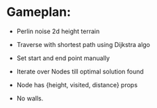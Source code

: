 
# Gameplan:

* Perlin noise 2d height terrain
* Traverse with shortest path using Dijkstra algo

* Set start and end point manually
* Iterate over Nodes till optimal solution found

* Node has {height, visited, distance} props

* No walls.